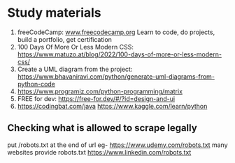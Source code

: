 # Study materials


1. freeCodeCamp: www.freecodecamp.org Learn to code, do projects, build a portfolio, get certification
2. 100 Days Of More Or Less Modern CSS: https://www.matuzo.at/blog/2022/100-days-of-more-or-less-modern-css/
3. Create a UML diagram from the project: https://www.bhavaniravi.com/python/generate-uml-diagrams-from-python-code
4. https://www.programiz.com/python-programming/matrix
5. FREE for dev: https://free-for.dev/#/?id=design-and-ui
6. https://codingbat.com/java
https://www.kaggle.com/learn/python


## Checking what is allowed to scrape legally
  put /robots.txt at the end of url  eg- https://www.udemy.com/robots.txt
      many websites provide robots.txt
      https://www.linkedin.com/robots.txt
